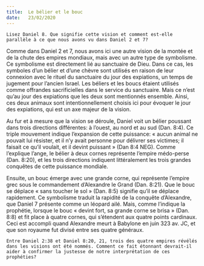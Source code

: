 ```yaml
---
title:  Le bélier et le bouc
date:   23/02/2020
---
```


`Lisez Daniel 8. Que signifie cette vision et comment est-elle parallèle à ce que nous avons vu dans Daniel 2 et 7?`

Comme dans Daniel 2 et 7, nous avons ici une autre vision de la montée et de la chute des empires mondiaux, mais avec un autre type de symbolisme. Ce symbolisme est directement lié au sanctuaire de Dieu. Dans ce cas, les symboles d’un bélier et d’une chèvre sont utilisés en raison de leur connexion avec le rituel du sanctuaire du jour des expiations, un temps de jugement pour l’ancien Israel. Les béliers et les boucs étaient utilisés comme offrandes sacrificielles dans le service du sanctuaire. Mais ce n’est qu’au jour des expiations que les deux sont mentionnés ensemble. Ainsi, ces deux animaux sont intentionnellement choisis ici pour évoquer le jour des expiations, qui est un axe majeur de la vision.

Au fur et à mesure que la vision se déroule, Daniel voit un bélier poussant dans trois directions différentes: à l’ouest, au nord et au sud (Dan. 8:4). Ce triple mouvement indique l’expansion de cette puissance: « aucun animal ne pouvait lui résister, et il n’y avait personne pour délivrer ses victimes; il faisait ce qu’il voulait, et il devint puissant » (Dan 8:4 NEG). Comme l’explique l’ange, le bélier à deux cornes représente l’empire médo-perse (Dan. 8:20), et les trois directions indiquent littéralement les trois grandes conquêtes de cette puissance mondiale.

Ensuite, un bouc émerge avec une grande corne, qui représente l’empire grec sous le commandement d’Alexandre le Grand (Dan. 8:21). Que le bouc se déplace « sans toucher le sol » (Dan. 8:5) signifie qu’il se déplace rapidement. Ce symbolisme traduit la rapidité de la conquête d’Alexandre, que Daniel 7 présente comme un léopard ailé. Mais, comme l’indique la prophétie, lorsque le bouc « devint fort, sa grande corne se brisa » (Dan. 8:8) et fit place à quatre cornes, qui s’étendent aux quatre points cardinaux. Ceci est accompli quand Alexandre meurt à Babylone en juin 323 av. JC, et que son royaume fut divisé entre ses quatre généraux.

`Entre Daniel 2:38 et Daniel 8:20, 21, trois des quatre empires révélés dans les visions ont été nommés. Comment ce fait étonnant devrait-il aider à confirmer la justesse de notre interprétation de ces prophéties?`
